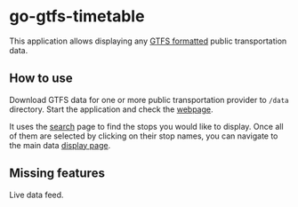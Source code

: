 # go-gtfs-timetable

This application allows displaying any [GTFS formatted](https://developers.google.com/transit/gtfs) public transportation data.

## How to use

Download GTFS data for one or more public transportation provider to `/data` directory.
Start the application and check the [webpage](http://localhost:8080/).

It uses the [search](http://localhost:8080/search.html) page to find the stops you would like to display.
Once all of them are selected by clicking on their stop names,
you can navigate to the main data [display page](http://localhost:8080/).

## Missing features

Live data feed.
